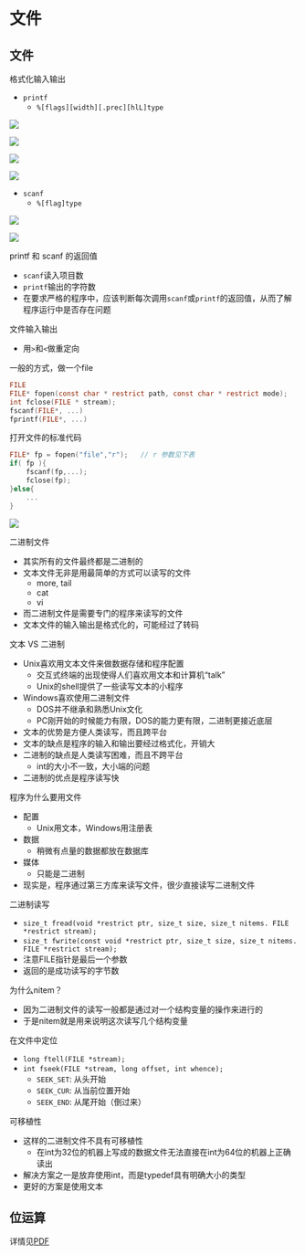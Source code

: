 <!--
 * @Date: 2020-07-20 14:52:43
 * @Author: Dai Zhechen
 * @Github: https://github.com/zhechendai
 * @LastEditTime: 2020-07-20 20:04:51
 * @Copyright ©️ 2020 Dai Zhechen. All Rights Reserved.
--> 


文件
====

文件
----

格式化输入输出

* `printf`
  * `%[flags][width][.prec][hlL]type`

![](https://gitbook-daizhechen.oss-cn-hangzhou.aliyuncs.com/notesstack/2.53.55.png)

![](https://gitbook-daizhechen.oss-cn-hangzhou.aliyuncs.com/notesstack/2.57.12.png)

![](https://gitbook-daizhechen.oss-cn-hangzhou.aliyuncs.com/notesstack/2.57.26.png)

![](https://gitbook-daizhechen.oss-cn-hangzhou.aliyuncs.com/notesstack/2.58.55.png)

* `scanf`
  * `%[flag]type`

![](https://gitbook-daizhechen.oss-cn-hangzhou.aliyuncs.com/notesstack/3.04.33.png)

![](https://gitbook-daizhechen.oss-cn-hangzhou.aliyuncs.com/notesstack/3.06.30.png)

printf 和 scanf 的返回值
* `scanf`读入项目数
* `printf`输出的字符数
* 在要求严格的程序中，应该判断每次调用`scanf`或`printf`的返回值，从而了解程序运行中是否存在问题

文件输入输出
* 用`>`和`<`做重定向

一般的方式，做一个file

```c
FILE
FILE* fopen(const char * restrict path, const char * restrict mode);
int fclose(FILE * stream);
fscanf(FILE*, ...)
fprintf(FILE*, ...)
```

打开文件的标准代码
```c
FILE* fp = fopen("file","r");   // r 参数见下表
if( fp ){
    fscanf(fp,...);
    fclose(fp);
}else{
    ...
}
```

![](https://gitbook-daizhechen.oss-cn-hangzhou.aliyuncs.com/notesstack/3.36.57.png)


二进制文件
* 其实所有的文件最终都是二进制的
* 文本文件无非是用最简单的方式可以读写的文件
  * more, tail
  * cat
  * vi
* 而二进制文件是需要专门的程序来读写的文件
* 文本文件的输入输出是格式化的，可能经过了转码

文本 VS 二进制
* Unix喜欢用文本文件来做数据存储和程序配置
  * 交互式终端的出现使得人们喜欢用文本和计算机“talk”
  * Unix的shell提供了一些读写文本的小程序
* Windows喜欢使用二进制文件
  * DOS并不继承和熟悉Unix文化
  * PC刚开始的时候能力有限，DOS的能力更有限，二进制更接近底层
* 文本的优势是方便人类读写，而且跨平台
* 文本的缺点是程序的输入和输出要经过格式化，开销大
* 二进制的缺点是人类读写困难，而且不跨平台
  * int的大小不一致，大小端的问题
* 二进制的优点是程序读写快

程序为什么要用文件
* 配置
  * Unix用文本，Windows用注册表
* 数据
  * 稍微有点量的数据都放在数据库
* 媒体
  * 只能是二进制
* 现实是，程序通过第三方库来读写文件，很少直接读写二进制文件

二进制读写
* `size_t fread(void *restrict ptr, size_t size, size_t nitems. FILE *restrict stream);`
* `size_t fwrite(const void *restrict ptr, size_t size, size_t nitems. FILE *restrict stream);`
* 注意FILE指针是最后一个参数
* 返回的是成功读写的字节数

为什么nitem？
* 因为二进制文件的读写一般都是通过对一个结构变量的操作来进行的
* 于是nitem就是用来说明这次读写几个结构变量

在文件中定位
* `long ftell(FILE *stream);`
* `int fseek(FILE *stream, long offset, int whence);`
  * `SEEK_SET`: 从头开始
  * `SEEK_CUR`: 从当前位置开始
  * `SEEK_END`: 从尾开始（倒过来）

可移植性
* 这样的二进制文件不具有可移植性
  * 在int为32位的机器上写成的数据文件无法直接在int为64位的机器上正确读出
* 解决方案之一是放弃使用int，而是typedef具有明确大小的类型
* 更好的方案是使用文本


位运算
----

详情见[PDF](https://notes.daizhechen.com/file/c_15.2.pdf)